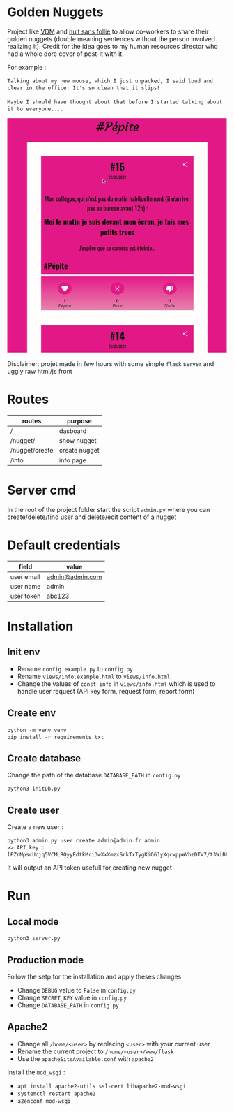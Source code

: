 # Golden Nuggets

Project like [VDM](https://www.viedemerde.fr/) and [nuit sans follie](https://nuitsansfolie.com/) to allow co-workers to share their golden nuggets (double meaning sentences without the person involved realizing it). Credit for the idea goes to my human resources director who had a whole dore cover of post-it with it.

For example : 
```
Talking about my new mouse, which I just unpacked, I said loud and clear in the office: It's so clean that it slips!

Maybe I should have thought about that before I started talking about it to everyone....
```

![see gif](assets/demo.gif)

Disclaimer: projet made in few hours with some simple `flask` server and uggly raw html/js front

# Routes

| routes         | purpose          |
|----------------|------------------|
| /              | dasboard         |
| /nugget/<id>   | show nugget <id> |
| /nugget/create | create nugget    |
| /info          | info page        |

# Server cmd

In the root of the project folder start the script `admin.py` where you can create/delete/find user and delete/edit content of a nugget

# Default credentials
  
| field      | value             |
|------------|-------------------|
| user email | admin@admin.com   |
| user name  | admin             |
| user token | abc123            |


# Installation

## Init env

- Rename `config.example.py` to `config.py`
- Rename `views/info.example.html` to `views/info.html`
- Change the values of `const info` in `views/info.html` which is used to handle user request (API key form, request form, report form)

## Create env
```
python -m venv venv
pip install -r requirements.txt
```

## Create database

Change the path of the database `DATABASE_PATH` in `config.py`

```
python3 initDb.py
```

## Create user

Create a new user :

```
python3 admin.py user create admin@admin.fr admin
>> API key :
lPZrMpscUcjq5VCMLROyyEdtkMri3wXxXmzxSrkTxTygKiG6JyXqcwppWVbzDTV7/t3WiBFQDRi02ftwLJ4DpA==
```

It will output an API token usefull for creating new nugget

# Run

## Local mode

```
python3 server.py
```

## Production mode

Follow the setp for the installation and apply theses changes

- Change `DEBUG` value to `False` in `config.py`
- Change `SECRET_KEY` value in `config.py`
- Change `DATABASE_PATH` in `config.py`

## Apache2

- Change all `/home/<user>` by replacing `<user>` with your current user
- Rename the current project to `/home/<user>/www/flask`
- Use the `apacheSiteAvailable.conf` with `apache2`

Install the `mod_wsgi` :
- `apt install apache2-utils ssl-cert libapache2-mod-wsgi`
- `systemctl restart apache2`
- `a2enconf mod-wsgi`

